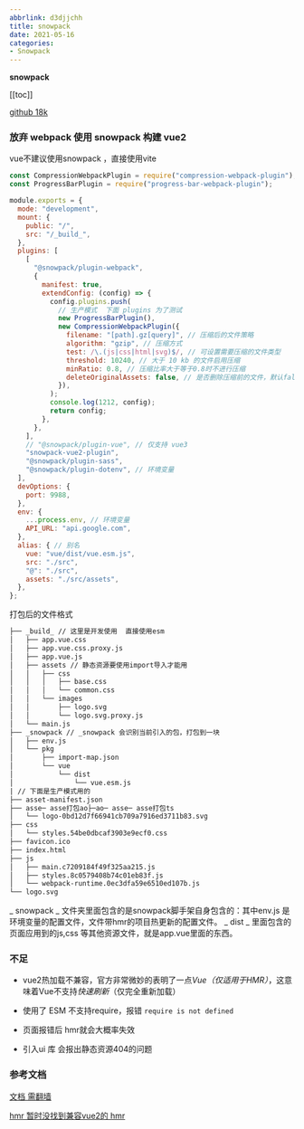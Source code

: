 ```yaml
---
abbrlink: d3djjchh
title: snowpack
date: 2021-05-16
categories: 
- Snowpack
---
```


<strong class='old-blog'>snowpack</strong>

[[toc]]

[github 18k](https://github.com/snowpackjs/snowpack)


### 放弃 webpack 使用 snowpack 构建 vue2 



vue不建议使用snowpack ，直接使用vite

```javascript
const CompressionWebpackPlugin = require("compression-webpack-plugin");
const ProgressBarPlugin = require("progress-bar-webpack-plugin");

module.exports = {
  mode: "development",
  mount: {
    public: "/",
    src: "/_build_",
  },
  plugins: [
    [
      "@snowpack/plugin-webpack",
      {
        manifest: true,
        extendConfig: (config) => {
          config.plugins.push(
            // 生产模式  下面 plugins 为了测试
            new ProgressBarPlugin(),
            new CompressionWebpackPlugin({
              filename: "[path].gz[query]", // 压缩后的文件策略
              algorithm: "gzip", // 压缩方式
              test: /\.(js|css|html|svg)$/, // 可设置需要压缩的文件类型
              threshold: 10240, // 大于 10 kb 的文件启用压缩
              minRatio: 0.8, // 压缩比率大于等于0.8时不进行压缩
              deleteOriginalAssets: false, // 是否删除压缩前的文件，默认false
            }),
          );
          console.log(1212, config);
          return config;
        },
      },
    ],
    // "@snowpack/plugin-vue", // 仅支持 vue3
    "snowpack-vue2-plugin",
    "@snowpack/plugin-sass",
    "@snowpack/plugin-dotenv", // 环境变量
  ],
  devOptions: {
    port: 9988,
  },
  env: {
    ...process.env, // 环境变量
    API_URL: "api.google.com",
  },
  alias: { // 别名
    vue: "vue/dist/vue.esm.js",
    src: "./src",
    "@": "./src",
    assets: "./src/assets",
  },
};
```

打包后的文件格式

```tex
├── _build_ // 这里是开发使用  直接使用esm
│   ├── app.vue.css
│   ├── app.vue.css.proxy.js
│   ├── app.vue.js
│   ├── assets // 静态资源要使用import导入才能用
│   │   ├── css
│   │   │   ├── base.css
│   │   │   └── common.css
│   │   └── images
│   │       ├── logo.svg
│   │       └── logo.svg.proxy.js 
│   └── main.js
├── _snowpack // _snowpack 会识别当前引入的包，打包到一块
│   ├── env.js
│   └── pkg
│       ├── import-map.json
│       └── vue
│           └── dist
│               └── vue.esm.js
| // 下面是生产模式用的
├── asset-manifest.json
├── asse─ asse打包ao├─ao─ asse─ asse打包ts
│   └── logo-0bd12d7f66941cb709a7916ed3711b83.svg
├── css
│   └── styles.54be0dbcaf3903e9ecf0.css
├── favicon.ico
├── index.html
├── js
│   ├── main.c7209184f49f325aa215.js
│   ├── styles.8c0579408b74c01eb83f.js
│   └── webpack-runtime.0ec3dfa59e6510ed107b.js
└── logo.svg
```



_ snowpack _ 文件夹里面包含的是snowpack脚手架自身包含的：其中env.js 是环境变量的配置文件，文件带hmr的项目热更新的配置文件。
_ dist _ 里面包含的页面应用到的js,css 等其他资源文件，就是app.vue里面的东西。

### 不足

- vue2热加载不兼容，官方非常微妙的表明了一点*Vue（仅适用于HMR）*，这意味着Vue不支持*快速刷新*（仅完全重新加载） 
- 使用了 ESM 不支持require，报错  `require is not defined`

- 页面报错后  hmr就会大概率失效
- 引入ui 库 会报出静态资源404的问题



### 参考文档

[文档 需翻墙](https://www.snowpack.dev/reference/configuration#mode)

[hmr 暂时没找到兼容vue2的 hmr](https://www.snowpack.dev/concepts/hot-module-replacement)